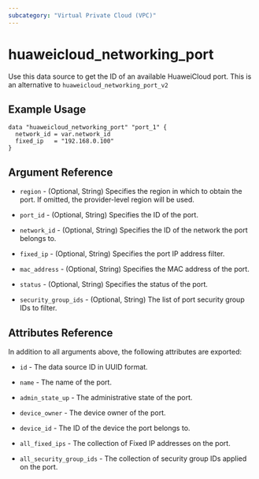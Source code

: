 ```yaml
---
subcategory: "Virtual Private Cloud (VPC)"
---
```


# huaweicloud_networking_port

Use this data source to get the ID of an available HuaweiCloud port. This is an alternative
to `huaweicloud_networking_port_v2`

## Example Usage

```hcl
data "huaweicloud_networking_port" "port_1" {
  network_id = var.network_id
  fixed_ip   = "192.168.0.100"
}
```

## Argument Reference

* `region` - (Optional, String) Specifies the region in which to obtain the port. If omitted, the provider-level region
  will be used.

* `port_id` - (Optional, String) Specifies the ID of the port.

* `network_id` - (Optional, String) Specifies the ID of the network the port belongs to.

* `fixed_ip` - (Optional, String) Specifies the port IP address filter.

* `mac_address` - (Optional, String) Specifies the MAC address of the port.

* `status` - (Optional, String) Specifies the status of the port.

* `security_group_ids` - (Optional, String) The list of port security group IDs to filter.

## Attributes Reference

In addition to all arguments above, the following attributes are exported:

* `id` - The data source ID in UUID format.

* `name` - The name of the port.

* `admin_state_up` - The administrative state of the port.

* `device_owner` - The device owner of the port.

* `device_id` - The ID of the device the port belongs to.

* `all_fixed_ips` - The collection of Fixed IP addresses on the port.

* `all_security_group_ids` - The collection of security group IDs applied on the port.
